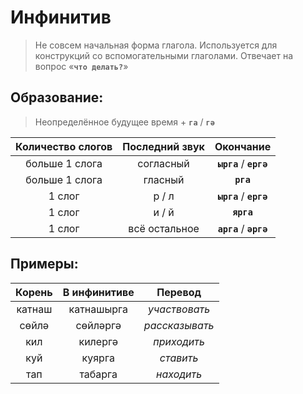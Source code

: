 # Инфинитив

> Не совсем начальная форма глагола. Используется для конструкций со вспомогательными глаголами. Отвечает на вопрос «**`что делать?`**»

## Образование:

> Неопределённое будущее время + **`га`** / **`гә`**

| Количество слогов | Последний звук | Окончание               |
|:-----------------:|:--------------:|:-----------------------:|
| больше 1 слога    | согласный      | **`ырга`** / **`ергә`** |
| больше 1 слога    | гласный        | **`рга`**               |
| 1 слог            | р / л          | **`ырга`** / **`ергә`** |
| 1 слог            | и / й          | **`ярга`**              |
| 1 слог            | всё остальное  | **`арга`** / **`әргә`** |

## Примеры:

| Корень | В инфинитиве | Перевод        |
|:------:|:------------:|:--------------:|
| катнаш | катнашырга   | *участвовать*  |
| сөйлә  | сөйләргә     | *рассказывать* |
| кил    | килергә      | *приходить*    |
| куй    | куярга       | *ставить*      |
| тап    | табарга      | *находить*     |
